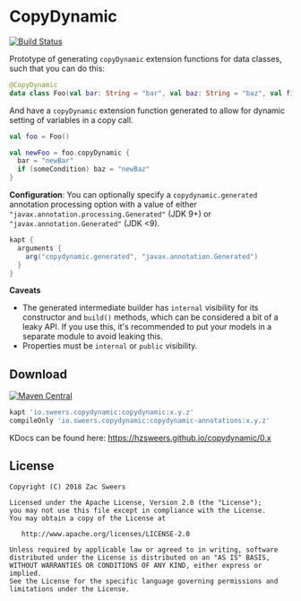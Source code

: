 CopyDynamic
===========

[![Build Status](https://travis-ci.org/hzsweers/copydynamic.svg?branch=master)](https://travis-ci.org/hzsweers/copydynamic)

Prototype of generating `copyDynamic` extension functions for data classes, such that you can do this:

```kotlin
@CopyDynamic
data class Foo(val bar: String = "bar", val baz: String = "baz", val fizz: String = "fizz")
```

And have a `copyDynamic` extension function generated to allow for dynamic setting of variables in a copy call.

```kotlin
val foo = Foo()

val newFoo = foo.copyDynamic {
  bar = "newBar"
  if (someCondition) baz = "newBaz"
}
```

**Configuration**: You can optionally specify a `copydynamic.generated` annotation processing option 
with a value of either `"javax.annotation.processing.Generated"` (JDK 9+) or `"javax.annotation.Generated"` (JDK <9).

```gradle
kapt {
  arguments {
    arg("copydynamic.generated", "javax.annotation.Generated")
  }
}
```

**Caveats**
* The generated intermediate builder has `internal` visibility for its constructor and `build()` 
methods, which can be considered a bit of a leaky API. If you use this, it's recommended to put 
your models in a separate module to avoid leaking this.
* Properties must be `internal` or `public` visibility.

Download
--------

[![Maven Central](https://img.shields.io/maven-central/v/io.sweers.copydynamic/copydynamic.svg)](https://mvnrepository.com/artifact/io.sweers.copydynamic/copydynamic)
```gradle
kapt 'io.sweers.copydynamic:copydynamic:x.y.z'
compileOnly 'io.sweers.copydynamic:copydynamic-annotations:x.y.z'
```

KDocs can be found here: https://hzsweers.github.io/copydynamic/0.x

License
-------

    Copyright (C) 2018 Zac Sweers

    Licensed under the Apache License, Version 2.0 (the "License");
    you may not use this file except in compliance with the License.
    You may obtain a copy of the License at

       http://www.apache.org/licenses/LICENSE-2.0

    Unless required by applicable law or agreed to in writing, software
    distributed under the License is distributed on an "AS IS" BASIS,
    WITHOUT WARRANTIES OR CONDITIONS OF ANY KIND, either express or implied.
    See the License for the specific language governing permissions and
    limitations under the License.
